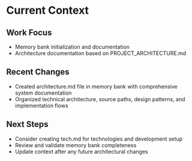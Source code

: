 # Current Context

## Work Focus
- Memory bank initialization and documentation
- Architecture documentation based on PROJECT_ARCHITECTURE.md

## Recent Changes
- Created architecture.md file in memory bank with comprehensive system documentation
- Organized technical architecture, source paths, design patterns, and implementation flows

## Next Steps
- Consider creating tech.md for technologies and development setup
- Review and validate memory bank completeness
- Update context after any future architectural changes